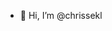 - 👋 Hi, I’m @chrissekl

<!---
chrissek81/chrissek81 is a ✨ special ✨ repository because its `README.md` (this file) appears on your GitHub profile.
You can click the Preview link to take a look at your changes.
--->
